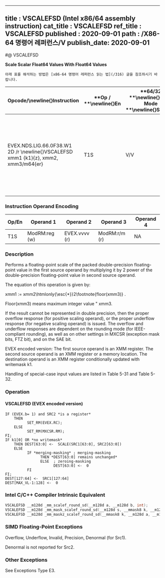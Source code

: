 ----------------------------
title : VSCALEFSD (Intel x86/64 assembly instruction)
cat_title : VSCALEFSD
ref_title : VSCALEFSD
published : 2020-09-01
path : /X86-64 명령어 레퍼런스/V
publish_date: 2020-09-01
----------------------------


#@ VSCALEFSD

**Scale Scalar Float64 Values With Float64 Values**

```lec-info
아래 표를 해석하는 방법은 [x86-64 명령어 레퍼런스 읽는 법](/316) 글을 참조하시기 바랍니다.
```

|**Opcode/**\newline{}**Instruction**|**Op / **\newline{}**En**|**64/32 **\newline{}**bit Mode **\newline{}**Support**|**CPUID **\newline{}**Feature **\newline{}**Flag**|**Description**|
|------------------------------------|-------------------------|------------------------------------------------------|--------------------------------------------------|---------------|
|EVEX.NDS.LIG.66.0F38.W1 2D /r \newline{}VSCALEFSD xmm1 {k1}{z}, xmm2, xmm3/m64{er}|T1S|V/V|AVX512F|Scale the scalar double-precision floating-point values in xmm2 using the value from xmm3/m64. Under writemask k1.|
### Instruction Operand Encoding


|Op/En|Operand 1|Operand 2|Operand 3|Operand 4|
|-----|---------|---------|---------|---------|
|T1S|ModRM:reg (w)|EVEX.vvvv (r)|ModRM:r/m (r)|NA|
### Description


Performs a floating-point scale of the packed double-precision floating-point value in the first source operand by multiplying it by 2 power of the double-precision floating-point value in second source operand.

The equation of this operation is given by:

xmm1 := xmm2\htmlonly{\esc{*}}2\footnote{floor(xmm3)} .

Floor(xmm3) means maximum integer value "  xmm3.

If the result cannot be represented in double precision, then the proper overflow response (for positive scaling operand), or the proper underflow response (for negative scaling operand) is issued. The overflow and underflow responses are dependent on the rounding mode (for IEEE-compliant rounding), as well as on other settings in MXCSR (exception mask bits, FTZ bit), and on the SAE bit.

EVEX encoded version: The first source operand is an XMM register. The second source operand is an XMM register or a memory location. The destination operand is an XMM register conditionally updated with writemask k1.

Handling of special-case input values are listed in Table 5-31 and Table 5-32.


### Operation
#### VSCALEFSD (EVEX encoded version)
```info-verb
IF (EVEX.b= 1) and SRC2 *is a register*
    THEN
          SET_RM(EVEX.RC);
    ELSE 
          SET_RM(MXCSR.RM);
FI;
IF k1[0] OR *no writemask*
    THEN DEST[63:0] <-  SCALE(SRC1[63:0], SRC2[63:0])
    ELSE 
          IF *merging-masking* ; merging-masking
                THEN *DEST[63:0] remains unchanged*
                ELSE  ; zeroing-masking
                      DEST[63:0] <-  0
          FI
FI;
DEST[127:64] <-  SRC1[127:64]
DEST[MAX_VL-1:128] <-  0
```

### Intel C/C++ Compiler Intrinsic Equivalent

```cpp
VSCALEFSD __m128d _mm_scalef_round_sd(__m128d a, __m128d b, int);
VSCALEFSD __m128d _mm_mask_scalef_round_sd(__m128d s, __mmask8 k, __m128d a, __m128d b, int);
VSCALEFSD __m128d _mm_maskz_scalef_round_sd(__mmask8 k, __m128d a, __m128d b, int);
```
### SIMD Floating-Point Exceptions


Overflow, Underflow, Invalid, Precision, Denormal (for Src1).

Denormal is not reported for Src2.

### Other Exceptions


See Exceptions Type E3.


